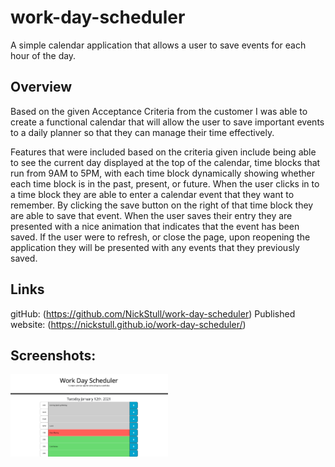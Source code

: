 # work-day-scheduler
A simple calendar application that allows a user to save events for each hour of the day.

## Overview

Based on the given Acceptance Criteria from the customer I was able to create a functional calendar that will allow the user to save important events to a daily planner so that they can manage their time effectively.

Features that were included based on the criteria given include being able to see the current day displayed at the top of the calendar, time blocks that run from 9AM to 5PM, with each time block dynamically showing whether each time block is in the past, present, or future. When the user clicks in to a time block they are able to enter a calendar event that they want to remember. By clicking the save button on the right of that time block they are able to save that event. When the user saves their entry they are presented with a nice animation that indicates that the event has been saved. If the user were to refresh, or close the page, upon reopening the application they will be presented with any events that they previously saved.

## Links

gitHub: (https://github.com/NickStull/work-day-scheduler)
Published website: (https://nickstull.github.io/work-day-scheduler/)

## Screenshots:

<img src="https://github.com/NickStull/work-day-scheduler/blob/main/Assets/screenshots/work-day-calendar.png" width=50% height=50%>
